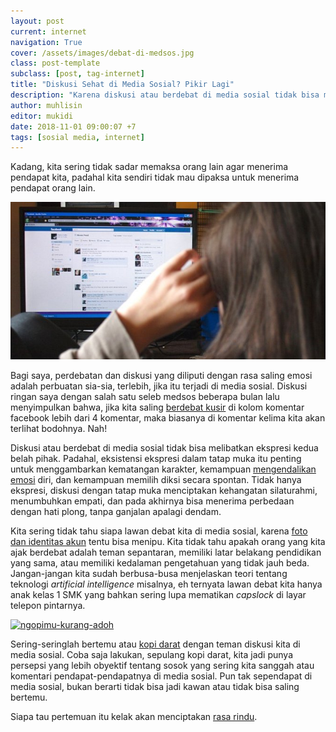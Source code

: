 ```yaml
---
layout: post
current: internet
navigation: True
cover: /assets/images/debat-di-medsos.jpg
class: post-template
subclass: [post, tag-internet]
title: "Diskusi Sehat di Media Sosial? Pikir Lagi"
description: "Karena diskusi atau berdebat di media sosial tidak bisa melibatkan ekspresi kedua pihak"
author: muhlisin
editor: mukidi
date: 2018-11-01 09:00:07 +7
tags: [sosial media, internet]
---
```

Kadang, kita sering tidak sadar memaksa orang lain agar menerima pendapat kita, padahal kita sendiri tidak mau dipaksa untuk menerima pendapat orang lain.

![diskusi sehat](/assets/images/diskusi-bukan-debat.jpg)

Bagi saya, perdebatan dan diskusi yang diliputi dengan rasa saling emosi adalah perbuatan sia-sia, terlebih, jika itu terjadi di media sosial. Diskusi ringan saya dengan salah satu seleb medsos beberapa bulan lalu menyimpulkan bahwa, jika kita saling [berdebat kusir](https://www.paciran.com/ketika-angka-bisa-saling-baku-hantam) di kolom komentar facebook lebih dari 4 komentar, maka biasanya di komentar kelima kita akan terlihat bodohnya. Nah!

Diskusi atau berdebat di media sosial tidak bisa melibatkan ekspresi kedua belah pihak. Padahal, eksistensi ekspresi dalam tatap muka itu penting untuk menggambarkan kematangan karakter, kemampuan [mengendalikan emosi](https://www.paciran.com/para-penerka-iwan-fals-noah) diri, dan kemampuan memilih diksi secara spontan. Tidak hanya ekspresi, diskusi dengan tatap muka menciptakan kehangatan silaturahmi, menumbuhkan empati, dan pada akhirnya bisa menerima perbedaan dengan hati plong, tanpa ganjalan apalagi dendam.

Kita sering tidak tahu siapa lawan debat kita di media sosial, karena [foto dan identitas akun](https://www.paciran.com/sudah-merasa-djudjur) tentu bisa menipu. Kita tidak tahu apakah orang yang kita ajak berdebat adalah teman sepantaran, memiliki latar belakang pendidikan yang sama, atau memiliki kedalaman pengetahuan yang tidak jauh beda. Jangan-jangan kita sudah berbusa-busa menjelaskan teori tentang teknologi _artificial intelligence_ misalnya, eh ternyata lawan debat kita hanya anak kelas 1 SMK yang bahkan sering lupa mematikan _capslock_ di layar telepon pintarnya.

[![ngopimu-kurang-adoh](https://i0.wp.com/www.paciran.com/assets/images/ngopimu-kurang-adoh.jpg?resize=400,400)](/assets/images/ngopimu-kurang-adoh.jpg)

Sering-seringlah bertemu atau [kopi darat](https://www.paciran.com/jangan-paedo-kopi-manisku-lidah-kita-beda) dengan teman diskusi kita di media sosial. Coba saja lakukan, sepulang kopi darat, kita jadi punya persepsi yang lebih obyektif tentang sosok yang sering kita sanggah atau komentari pendapat-pendapatnya di media sosial. Pun tak sependapat di media sosial, bukan berarti tidak bisa jadi kawan atau tidak bisa saling bertemu. 

Siapa tau pertemuan itu kelak akan menciptakan [rasa rindu](https://www.paciran.com/kangen-djuga-kadang-redup-lur).